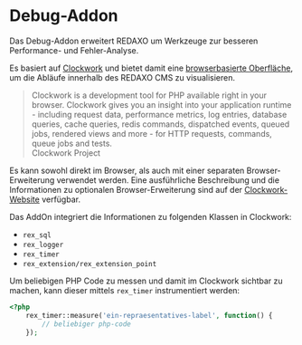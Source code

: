 Debug-Addon
===========

Das Debug-Addon erweitert REDAXO um Werkzeuge zur besseren Performance- und Fehler-Analyse.

Es basiert auf [Clockwork](https://github.com/itsgoingd/clockwork) und bietet damit eine [browserbasierte Oberfläche](https://github.com/underground-works/clockwork-app),
um die Abläufe innerhalb des REDAXO CMS zu visualisieren.

<blockquote>
Clockwork is a development tool for PHP available right in your browser.
Clockwork gives you an insight into your application runtime - including request data,
performance metrics, log entries, database queries, cache queries, redis commands, dispatched events, queued jobs,
rendered views and more - for HTTP requests, commands, queue jobs and tests.
<footer>Clockwork Project</footer>
</blockquote>

Es kann sowohl direkt im Browser, als auch mit einer separaten Browser-Erweiterung verwendet werden.
Eine ausführliche Beschreibung und die Informationen zu optionalen Browser-Erweiterung sind auf der [Clockwork-Website](https://underground.works/clockwork) verfügbar.

Das AddOn integriert die Informationen zu folgenden Klassen in Clockwork:
- `rex_sql`
- `rex_logger`
- `rex_timer`
- `rex_extension/rex_extension_point`

Um beliebigen PHP Code zu messen und damit im Clockwork sichtbar zu machen, kann dieser mittels `rex_timer` instrumentiert werden:

```php
<?php
    rex_timer::measure('ein-repraesentatives-label', function() {
        // beliebiger php-code
    });
```
